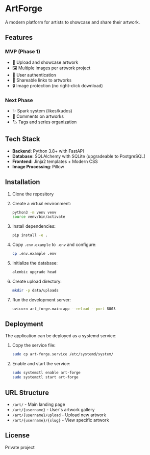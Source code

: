# ArtForge

A modern platform for artists to showcase and share their artwork.

## Features

### MVP (Phase 1)
- 🎨 Upload and showcase artwork
- 🖼️ Multiple images per artwork project
- 👤 User authentication
- 🔗 Shareable links to artworks
- 🔒 Image protection (no right-click download)

### Next Phase
- ✨ Spark system (likes/kudos)
- 💬 Comments on artworks
- 🏷️ Tags and series organization

## Tech Stack

- **Backend**: Python 3.8+ with FastAPI
- **Database**: SQLAlchemy with SQLite (upgradeable to PostgreSQL)
- **Frontend**: Jinja2 templates + Modern CSS
- **Image Processing**: Pillow

## Installation

1. Clone the repository
2. Create a virtual environment:
   ```bash
   python3 -m venv venv
   source venv/bin/activate
   ```

3. Install dependencies:
   ```bash
   pip install -e .
   ```

4. Copy `.env.example` to `.env` and configure:
   ```bash
   cp .env.example .env
   ```

5. Initialize the database:
   ```bash
   alembic upgrade head
   ```

6. Create upload directory:
   ```bash
   mkdir -p data/uploads
   ```

7. Run the development server:
   ```bash
   uvicorn art_forge.main:app --reload --port 8003
   ```

## Deployment

The application can be deployed as a systemd service:

1. Copy the service file:
   ```bash
   sudo cp art-forge.service /etc/systemd/system/
   ```

2. Enable and start the service:
   ```bash
   sudo systemctl enable art-forge
   sudo systemctl start art-forge
   ```

## URL Structure

- `/art/` - Main landing page
- `/art/{username}` - User's artwork gallery
- `/art/{username}/upload` - Upload new artwork
- `/art/{username}/{slug}` - View specific artwork

## License

Private project

